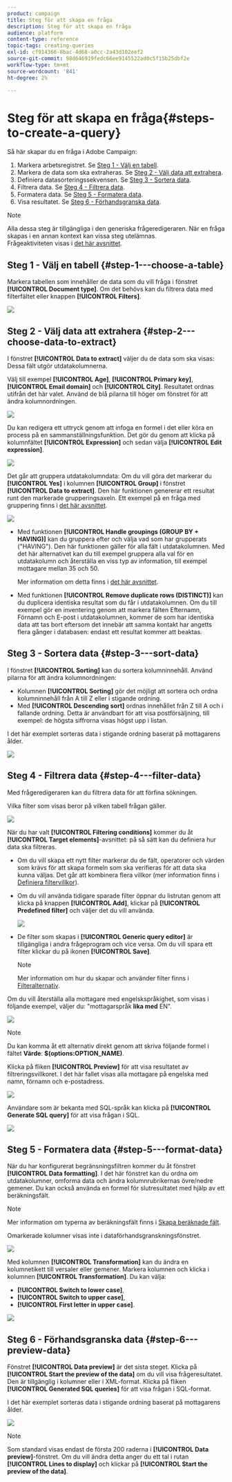 ```yaml
---
product: campaign
title: Steg för att skapa en fråga
description: Steg för att skapa en fråga
audience: platform
content-type: reference
topic-tags: creating-queries
exl-id: cf914366-8bac-4d68-a0cc-2a43d102eef2
source-git-commit: 98d646919fedc66ee9145522ad0c5f15b25dbf2e
workflow-type: tm+mt
source-wordcount: '841'
ht-degree: 2%

---
```


# Steg för att skapa en fråga{#steps-to-create-a-query}

Så här skapar du en fråga i Adobe Campaign:

1. Markera arbetsregistret. Se [Steg 1 - Välj en tabell](#step-1---choose-a-table).
1. Markera de data som ska extraheras. Se [Steg 2 - Välj data att extrahera](#step-2---choose-data-to-extract).
1. Definiera datasorteringssekvensen. Se [Steg 3 - Sortera data](#step-3---sort-data).
1. Filtrera data. Se [Steg 4 - Filtrera data](#step-4---filter-data).
1. Formatera data. Se [Steg 5 - Formatera data](#step-5---format-data).
1. Visa resultatet. Se [Steg 6 - Förhandsgranska data](#step-6---preview-data).

>[!NOTE]
>
>Alla dessa steg är tillgängliga i den generiska frågeredigeraren. När en fråga skapas i en annan kontext kan vissa steg utelämnas.\
>Frågeaktiviteten visas i [det här avsnittet](../../workflow/using/query.md).

## Steg 1 - Välj en tabell {#step-1---choose-a-table}

Markera tabellen som innehåller de data som du vill fråga i fönstret **[!UICONTROL Document type]**. Om det behövs kan du filtrera data med filterfältet eller knappen **[!UICONTROL Filters]**.

![](assets/query_editor_nveau_21.png)

## Steg 2 - Välj data att extrahera {#step-2---choose-data-to-extract}

I fönstret **[!UICONTROL Data to extract]** väljer du de data som ska visas: Dessa fält utgör utdatakolumnerna.

Välj till exempel **[!UICONTROL Age]**, **[!UICONTROL Primary key]**, **[!UICONTROL Email domain]** och **[!UICONTROL City]**. Resultatet ordnas utifrån det här valet. Använd de blå pilarna till höger om fönstret för att ändra kolumnordningen.

![](assets/query_editor_nveau_01.png)

Du kan redigera ett uttryck genom att infoga en formel i det eller köra en process på en sammanställningsfunktion. Det gör du genom att klicka på kolumnfältet **[!UICONTROL Expression]** och sedan välja **[!UICONTROL Edit expression]**.

![](assets/query_editor_nveau_97.png)

Det går att gruppera utdatakolumndata: Om du vill göra det markerar du **[!UICONTROL Yes]** i kolumnen **[!UICONTROL Group]** i fönstret **[!UICONTROL Data to extract]**. Den här funktionen genererar ett resultat runt den markerade grupperingsaxeln. Ett exempel på en fråga med gruppering finns i [det här avsnittet](../../workflow/using/querying-delivery-information.md).

![](assets/query_editor_nveau_56.png)

* Med funktionen **[!UICONTROL Handle groupings (GROUP BY + HAVING)]** kan du gruppera efter och välja vad som har grupperats (&quot;HAVING&quot;). Den här funktionen gäller för alla fält i utdatakolumnen. Med det här alternativet kan du till exempel gruppera alla val för en utdatakolumn och återställa en viss typ av information, till exempel mottagare mellan 35 och 50.

   Mer information om detta finns i [det här avsnittet](../../workflow/using/querying-using-grouping-management.md).

* Med funktionen **[!UICONTROL Remove duplicate rows (DISTINCT)]** kan du duplicera identiska resultat som du får i utdatakolumnen. Om du till exempel gör en inventering genom att markera fälten Efternamn, Förnamn och E-post i utdatakolumnen, kommer de som har identiska data att tas bort eftersom det innebär att samma kontakt har angetts flera gånger i databasen: endast ett resultat kommer att beaktas.

## Steg 3 - Sortera data {#step-3---sort-data}

I fönstret **[!UICONTROL Sorting]** kan du sortera kolumninnehåll. Använd pilarna för att ändra kolumnordningen:

* Kolumnen **[!UICONTROL Sorting]** gör det möjligt att sortera och ordna kolumninnehåll från A till Z eller i stigande ordning.
* Med **[!UICONTROL Descending sort]** ordnas innehållet från Z till A och i fallande ordning. Detta är användbart för att visa postförsäljning, till exempel: de högsta siffrorna visas högst upp i listan.

I det här exemplet sorteras data i stigande ordning baserat på mottagarens ålder.

![](assets/query_editor_nveau_57.png)

## Steg 4 - Filtrera data {#step-4---filter-data}

Med frågeredigeraren kan du filtrera data för att förfina sökningen.

Vilka filter som visas beror på vilken tabell frågan gäller.

![](assets/query_editor_nveau_09.png)

När du har valt **[!UICONTROL Filtering conditions]** kommer du åt **[!UICONTROL Target elements]**-avsnittet: på så sätt kan du definiera hur data ska filtreras.

* Om du vill skapa ett nytt filter markerar du de fält, operatorer och värden som krävs för att skapa formeln som ska verifieras för att data ska kunna väljas. Det går att kombinera flera villkor (mer information finns i [Definiera filtervillkor](../../platform/using/defining-filter-conditions.md)).
* Om du vill använda tidigare sparade filter öppnar du listrutan genom att klicka på knappen **[!UICONTROL Add]**, klickar på **[!UICONTROL Predefined filter]** och väljer det du vill använda.

   ![](assets/query_editor_15.png)

* De filter som skapas i **[!UICONTROL Generic query editor]** är tillgängliga i andra frågeprogram och vice versa. Om du vill spara ett filter klickar du på ikonen **[!UICONTROL Save]**.

   >[!NOTE]
   >
   >Mer information om hur du skapar och använder filter finns i [Filteralternativ](../../platform/using/filtering-options.md).

Om du vill återställa alla mottagare med engelskspråkighet, som visas i följande exempel, väljer du: &quot;mottagarspråk **lika med** EN&quot;.

![](assets/query_editor_nveau_89.png)

>[!NOTE]
>
>Du kan komma åt ett alternativ direkt genom att skriva följande formel i fältet **Värde**: **$(options:OPTION_NAME)**.

Klicka på fliken **[!UICONTROL Preview]** för att visa resultatet av filtreringsvillkoret. I det här fallet visas alla mottagare på engelska med namn, förnamn och e-postadress.

![](assets/query_editor_nveau_98.png)

Användare som är bekanta med SQL-språk kan klicka på **[!UICONTROL Generate SQL query]** för att visa frågan i SQL.

![](assets/query_editor_nveau_99.png)

## Steg 5 - Formatera data {#step-5---format-data}

När du har konfigurerat begränsningsfiltren kommer du åt fönstret **[!UICONTROL Data formatting]**. I det här fönstret kan du ordna om utdatakolumner, omforma data och ändra kolumnrubrikernas övre/nedre gemener. Du kan också använda en formel för slutresultatet med hjälp av ett beräkningsfält.

>[!NOTE]
>
>Mer information om typerna av beräkningsfält finns i [Skapa beräknade fält](../../platform/using/defining-filter-conditions.md#creating-calculated-fields).

Omarkerade kolumner visas inte i dataförhandsgranskningsfönstret.

![](assets/query_editor_nveau_10.png)

Med kolumnen **[!UICONTROL Transformation]** kan du ändra en kolumnetikett till versaler eller gemener. Markera kolumnen och klicka i kolumnen **[!UICONTROL Transformation]**. Du kan välja:

* **[!UICONTROL Switch to lower case]**,
* **[!UICONTROL Switch to upper case]**,
* **[!UICONTROL First letter in upper case]**.

![](assets/query_editor_nveau_42.png)

## Steg 6 - Förhandsgranska data {#step-6---preview-data}

Fönstret **[!UICONTROL Data preview]** är det sista steget. Klicka på **[!UICONTROL Start the preview of the data]** om du vill visa frågeresultatet. Den är tillgänglig i kolumner eller i XML-format. Klicka på fliken **[!UICONTROL Generated SQL queries]** för att visa frågan i SQL-format.

I det här exemplet sorteras data i stigande ordning baserat på mottagarens ålder.

![](assets/query_editor_nveau_11.png)

>[!NOTE]
>
>Som standard visas endast de första 200 raderna i **[!UICONTROL Data preview]**-fönstret. Om du vill ändra detta anger du ett tal i rutan **[!UICONTROL Lines to display]** och klickar på **[!UICONTROL Start the preview of the data]**.
